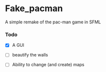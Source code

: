 # Fake_pacman
A simple remake of the pac-man game in SFML

### Todo
- [x] A GUI
- [ ] beautify the walls
- [ ] Ability to change (and create) maps


